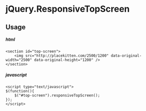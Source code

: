 jQuery.ResponsiveTopScreen
===========================

Usage
------

##### html
    <section id="top-screen">
	    <img src="http://placekitten.com/2500/1200" data-original-width="2500" data-original-height="1200" />
    </section>

##### javascript

    <script type="text/javascript">
    $(function(){
        $("#top-screen").responsiveTopScreen();
    });
    </script>